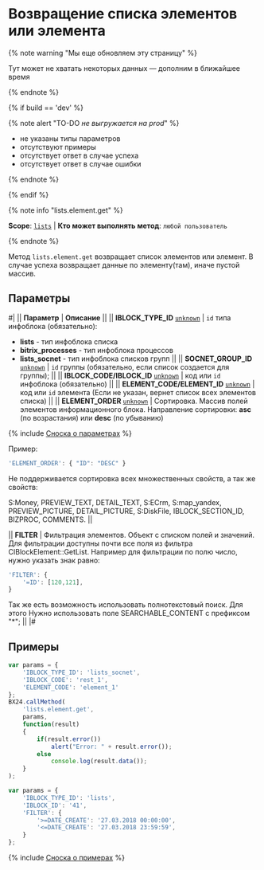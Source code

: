 # Возвращение списка элементов или элемента

{% note warning "Мы еще обновляем эту страницу" %}

Тут может не хватать некоторых данных — дополним в ближайшее время

{% endnote %}

{% if build == 'dev' %}

{% note alert "TO-DO _не выгружается на prod_" %}

- не указаны типы параметров
- отсутствуют примеры
- отсутствует ответ в случае успеха
- отсутствует ответ в случае ошибки

{% endnote %}

{% endif %}

{% note info "lists.element.get" %}

**Scope**: [`lists`](../../scopes/permissions.md) | **Кто может выполнять метод**: `любой пользователь`

{% endnote %}

Метод `lists.element.get` возвращает список элементов или элемент. В случае успеха возвращает данные по элементу(там), иначе пустой массив.

## Параметры

#|
|| **Параметр** | **Описание** ||
|| **IBLOCK_TYPE_ID**
[`unknown`](../../data-types.md) | `id` типа инфоблока (обязательно):
- **lists** - тип инфоблока списка
- **bitrix_processes** - тип инфоблока процессов
- **lists_socnet** - тип инфоблока списков групп ||
|| **SOCNET_GROUP_ID**
[`unknown`](../../data-types.md) | `id` группы (обязательно, если список создается для группы); ||
|| **IBLOCK_CODE/IBLOCK_ID**
[`unknown`](../../data-types.md) | код или `id` инфоблока (обязательно) ||
|| **ELEMENT_CODE/ELEMENT_ID**
[`unknown`](../../data-types.md) | код или `id` элемента (Если не указан, вернет список всех элементов списка) ||
|| **ELEMENT_ORDER**
[`unknown`](../../data-types.md) | Сортировка. Массив полей элементов информационного блока. Направление сортировки: **asc** (по возрастания) или **desc** (по убыванию)

{% include [Сноска о параметрах](../../../_includes/required.md) %}

Пример:
```js
'ELEMENT_ORDER': { "ID": "DESC" }
```

Не поддерживается сортировка всех множественных свойств, а так же свойств:

S:Money, PREVIEW_TEXT, DETAIL_TEXT, S:ECrm, S:map_yandex, PREVIEW_PICTURE, DETAIL_PICTURE, S:DiskFile, IBLOCK_SECTION_ID, BIZPROC, COMMENTS. ||

|| **FILTER** | Фильтрация элементов. Объект с списком полей и значений.
Для фильтрации доступны почти все поля из фильтра CIBlockElement::GetList. Например для фильтрации по полю число, нужно указать знак равно:
```js
'FILTER': {
    '=ID': [120,121],
}
```
Так же есть возможность использовать полнотекстовый поиск. Для этого Нужно использовать поле SEARCHABLE_CONTENT с префиксом "*"; ||
|#

## Примеры

```js
var params = {
    'IBLOCK_TYPE_ID': 'lists_socnet',
    'IBLOCK_CODE': 'rest_1',
    'ELEMENT_CODE': 'element_1'
};
BX24.callMethod(
    'lists.element.get',
    params,
    function(result)
    {
        if(result.error())
            alert("Error: " + result.error());
        else
            console.log(result.data());
    }
);
```

```js
var params = {
    'IBLOCK_TYPE_ID': 'lists',
    'IBLOCK_ID': '41',
    'FILTER': {
        '>=DATE_CREATE': '27.03.2018 00:00:00',
        '<=DATE_CREATE': '27.03.2018 23:59:59',
    }
};
```

{% include [Сноска о примерах](../../../_includes/examples.md) %}